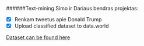 ######Text-mining Simo ir Dariaus bendras projektas:

- [x] Renkam tweetus apie Donald Trump
- [x] Upload classified dataset to data.world

[Dataset can be found here](https://data.world/s0nas/donal-trump-tweets-sentiment)
